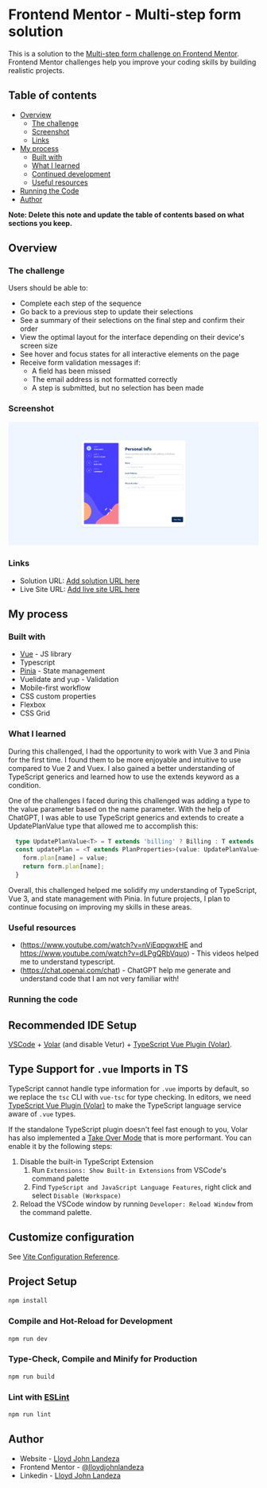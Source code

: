 # Frontend Mentor - Multi-step form solution

This is a solution to the [Multi-step form challenge on Frontend Mentor](https://www.frontendmentor.io/challenges/multistep-form-YVAnSdqQBJ). Frontend Mentor challenges help you improve your coding skills by building realistic projects. 

## Table of contents

- [Overview](#overview)
  - [The challenge](#the-challenge)
  - [Screenshot](#screenshot)
  - [Links](#links)
- [My process](#my-process)
  - [Built with](#built-with)
  - [What I learned](#what-i-learned)
  - [Continued development](#continued-development)
  - [Useful resources](#useful-resources)
- [Running the Code](#running-the-code)
- [Author](#author)

**Note: Delete this note and update the table of contents based on what sections you keep.**

## Overview
### The challenge

Users should be able to:

- Complete each step of the sequence
- Go back to a previous step to update their selections
- See a summary of their selections on the final step and confirm their order
- View the optimal layout for the interface depending on their device's screen size
- See hover and focus states for all interactive elements on the page
- Receive form validation messages if:
  - A field has been missed
  - The email address is not formatted correctly
  - A step is submitted, but no selection has been made

### Screenshot

![](./ss.png)

### Links

- Solution URL: [Add solution URL here](TBD)
- Live Site URL: [Add live site URL here](TBD)

## My process

### Built with

- [Vue](https://vuejs.org/) - JS library
- Typescript
- [Pinia](https://pinia.vuejs.org/) - State management
- Vuelidate and yup - Validation
- Mobile-first workflow
- CSS custom properties
- Flexbox
- CSS Grid


### What I learned
During this challenged, I had the opportunity to work with Vue 3 and Pinia for the first time. I found them to be more enjoyable and intuitive to use compared to Vue 2 and Vuex. I also gained a better understanding of TypeScript generics and learned how to use the extends keyword as a condition.

One of the challenges I faced during this challenged was adding a type to the value parameter based on the name parameter. With the help of ChatGPT, I was able to use TypeScript generics and extends to create a UpdatePlanValue type that allowed me to accomplish this:

```ts
  type UpdatePlanValue<T> = T extends 'billing' ? Billing : T extends 'amount' ? IAmount : string;
  const updatePlan = <T extends PlanProperties>(value: UpdatePlanValue<T>, name: T) => {
    form.plan[name] = value;
    return form.plan[name];
  }
```

Overall, this challenged helped me solidify my understanding of TypeScript, Vue 3, and state management with Pinia. In future projects, I plan to continue focusing on improving my skills in these areas.


### Useful resources

- (https://www.youtube.com/watch?v=nViEqpgwxHE and https://www.youtube.com/watch?v=dLPgQRbVquo) - This videos helped me to understand typescript.
- (https://chat.openai.com/chat) - ChatGPT help me generate and understand code that I am not very familiar with!


### Running the code
## Recommended IDE Setup

[VSCode](https://code.visualstudio.com/) + [Volar](https://marketplace.visualstudio.com/items?itemName=Vue.volar) (and disable Vetur) + [TypeScript Vue Plugin (Volar)](https://marketplace.visualstudio.com/items?itemName=Vue.vscode-typescript-vue-plugin).

## Type Support for `.vue` Imports in TS

TypeScript cannot handle type information for `.vue` imports by default, so we replace the `tsc` CLI with `vue-tsc` for type checking. In editors, we need [TypeScript Vue Plugin (Volar)](https://marketplace.visualstudio.com/items?itemName=Vue.vscode-typescript-vue-plugin) to make the TypeScript language service aware of `.vue` types.

If the standalone TypeScript plugin doesn't feel fast enough to you, Volar has also implemented a [Take Over Mode](https://github.com/johnsoncodehk/volar/discussions/471#discussioncomment-1361669) that is more performant. You can enable it by the following steps:

1. Disable the built-in TypeScript Extension
    1) Run `Extensions: Show Built-in Extensions` from VSCode's command palette
    2) Find `TypeScript and JavaScript Language Features`, right click and select `Disable (Workspace)`
2. Reload the VSCode window by running `Developer: Reload Window` from the command palette.

## Customize configuration

See [Vite Configuration Reference](https://vitejs.dev/config/).

## Project Setup

```sh
npm install
```

### Compile and Hot-Reload for Development

```sh
npm run dev
```

### Type-Check, Compile and Minify for Production

```sh
npm run build
```

### Lint with [ESLint](https://eslint.org/)

```sh
npm run lint
```

## Author

- Website - [Lloyd John Landeza](https://lloydjohncodes.netlify.com/)
- Frontend Mentor - [@lloydjohnlandeza](https://www.frontendmentor.io/profile/lloydjohnlandeza)
- Linkedin - [Lloyd John Landeza](https://www.linkedin.com/in/lloydjohnlandeza/)
